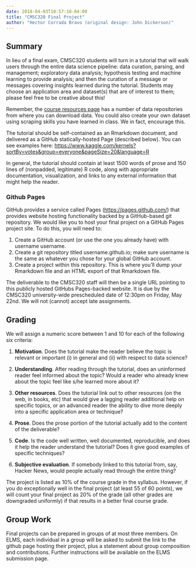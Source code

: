 ```yaml
---
date: 2018-04-03T10:57:10-04:00
title: "CMSC320 Final Project"
author: "Hector Corrada Bravo (original design: John Dickerson)"
---
```


## Summary

In lieu of a final exam, CMSC320 students will turn in a tutorial that will walk users through the entire
data science pipeline: data curation, parsing, and management; exploratory data analysis; hypothesis testing and machine learning to provide analysis; 
and then the curation of a message or messages covering insights learned during the tutorial. Students may choose
an application area and dataset(s) that are of interest to them; please feel free to be creative
about this! 

Remember, the [course resources page](/resources) has a number of data repositories from where you can download data. 
You could also create your own dataset using scraping skills you have learned in class. We in fact, encourage this.


The tutorial should be self-contained as an Rmarkdown document, 
and delivered as a GitHub statically-hosted Page (described below).
You can see examples here: https://www.kaggle.com/kernels?sortBy=votes&group=everyone&pageSize=20&language=R

In general, the tutorial should contain at least 1500 words of prose and 150 lines of (nonpadded,
legitimate) R code, along with appropriate documentation, visualization, and
links to any external information that might help the reader.


### Github Pages

GitHub provides a service called Pages (https://pages.github.com/) that provides website
hosting functionality backed by a GitHub-based git repository. We would like you to
host your final project on a GitHub Pages project site. To do this, you will need to:

1. Create a GitHub account (or use the one you already have) with username username.  
2. Create a git repository titled username.github.io; make sure username is the same
as whatever you chose for your global GitHub account.  
3. Create a project within this repository. This is where you’ll dump your Rmarkdown 
file and an HTML export of that Rmarkdown file.

The deliverable to the CMSC320 staff will then be a single URL pointing to this publicly hosted
GitHubs Pages-backed website. It is due by the CMSC320 university-wide prescheduled
date of 12:30pm on Friday, May 22nd. We will not (cannot) accept late
assignments.

## Grading

We will assign a numeric score between 1 and 10 for each of the following six criteria:

1. **Motivation**. Does the tutorial make the reader believe the topic is relevant or important
(i) in general and (ii) with respect to data science?

2. **Understanding**. After reading through the tutorial, does an uninformed reader feel
informed about the topic? Would a reader who already knew about the topic feel like
s/he learned more about it?

3. **Other resources**. Does the tutorial link out to other resources (on the web, in books,
etc) that would give a lagging reader additional help on specific topics, or an advanced
reader the ability to dive more deeply into a specific application area or technique?

4. **Prose**. Does the prose portion of the tutorial actually add to the content of the
deliverable?

5. **Code**. Is the code well written, well documented, reproducible, and does it help the
reader understand the tutorial? Does it give good examples of specific techniques?

6. **Subjective evaluation**. If somebody linked to this tutorial from, say, Hacker News,
would people actually read through the entire thing?

The project is listed as 10% of the course grade in the syllabus. However, if you do exceptionally well in the final project
(at least 55 of 60 points), we will count your final project as 20% of the grade (all other grades are downgraded uniformly) 
if that results in a better final course grade.

## Group Work

Final projects can be prepared in groups of at most three members. On ELMS, each individual in a group will be asked to submit 
the link to the github page hosting their project, plus a statement about group composition and contributions. Further instructions
will be available on the ELMS submission page.
